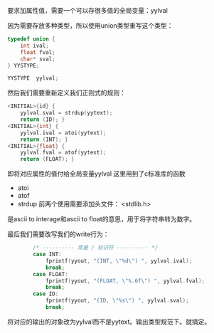 要求加属性值，需要一个可以存很多值的全局变量：yylval

因为需要存放多种类型，所以使用union类型重写这个类型：
```cpp
typedef union {
    int ival;
    float fval;
    char* sval;
} YYSTYPE;

YYSTYPE  yylval;
```

然后我们需要重新定义我们正则式的规则：
```cpp
<INITIAL>{id} { 
    yylval.sval = strdup(yytext);
    return (ID); }
<INITIAL>{int} { 
    yylval.ival = atoi(yytext);
    return (INT); }
<INITIAL>{float} { 
    yylval.fval = atof(yytext);
    return (FLOAT); }
```
即将对应属性的值付给全局变量yylval
这里用到了c标准库的函数
- atoi
- atof
- strdup
前两个使用需要添加头文件：
<stdlib.h>

是ascii to interage和ascii to float的意思，用于将字符串转为数字。

最后我们需要改写我们的write行为：
```cpp
        /* ---------- 常量 / 标识符 ---------- */
        case INT:
            fprintf(yyout, "(INT, \"%d\") ", yylval.ival);
            break;
        case FLOAT:
            fprintf(yyout, "(FLOAT, \"%.6f\") ", yylval.fval);
            break;
        case ID:
            fprintf(yyout, "(ID, \"%s\") ", yylval.sval);
            break;
```

将对应的输出的对象改为yylval而不是yytext。输出类型规范下。就搞定。